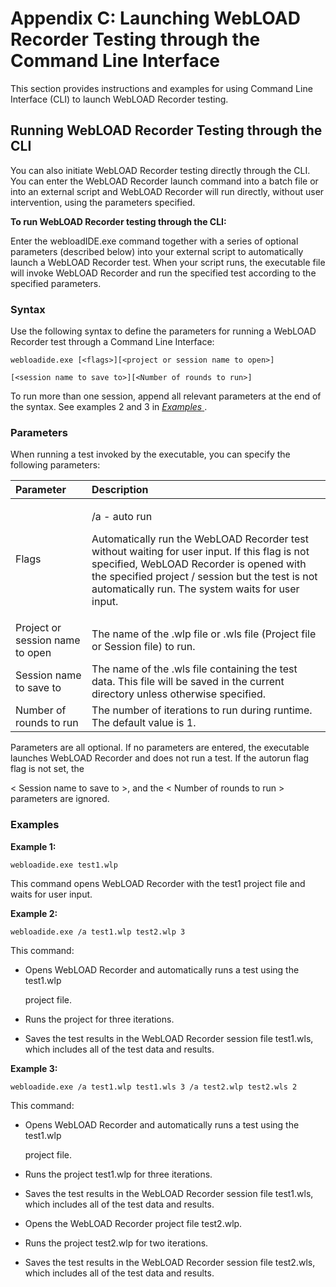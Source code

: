 ﻿# Appendix C: Launching WebLOAD Recorder Testing through the Command Line Interface

This section provides instructions and examples for using Command Line Interface (CLI) to launch WebLOAD Recorder testing.



## Running WebLOAD Recorder Testing through the CLI

You can also initiate WebLOAD Recorder testing directly through the CLI. You can enter the WebLOAD Recorder launch command into a batch file or into an external script and WebLOAD Recorder will run directly, without user intervention, using the parameters specified.

**To run WebLOAD Recorder testing through the CLI:**

Enter the webloadIDE.exe command together with a series of optional parameters (described below) into your external script to automatically launch a WebLOAD Recorder test. When your script runs, the executable file will invoke WebLOAD Recorder and run the specified test according to the specified parameters.

### Syntax

Use the following syntax to define the parameters for running a WebLOAD Recorder test through a Command Line Interface:

```
webloadide.exe [<flags>][<project or session name to open>] 

[<session name to save to>][<Number of rounds to run>]
```

To run more than one session, append all relevant parameters at the end of the syntax. See examples 2 and 3 in [*Examples* ](#examples).




### Parameters
When running a test invoked by the executable, you can specify the following parameters:



|**Parameter**|**Description**|
| :- | :- |
|Flags|<p>/a - auto run</p><p>Automatically run the WebLOAD Recorder test without waiting for user input. If this flag is not specified, WebLOAD Recorder is opened with the specified project / session but the test is not automatically run. The system waits for user input.</p>|
|Project or session name to open|The name of the .wlp file or .wls file (Project file or Session file) to run.|
|Session name to save to|The name of the .wls file containing the test data. This file will be saved in the current directory unless otherwise specified.|
|Number of rounds to run|The number of iterations to run during runtime. The default value is 1.|


Parameters are all optional. If no parameters are entered, the executable launches WebLOAD Recorder and does not run a test. If the autorun flag </a> flag is not set, the

< Session name to save to >, and the < Number of rounds to run > parameters are ignored.

### Examples

**Example 1:**

`webloadide.exe test1.wlp`

This command opens WebLOAD Recorder with the test1 project file and waits for user input.

**Example 2:**

`webloadide.exe /a test1.wlp test2.wlp 3`

This command:

- Opens WebLOAD Recorder and automatically runs a test using the test1.wlp

  project file.

- Runs the project for three iterations.
- Saves the test results in the WebLOAD Recorder session file test1.wls, which includes all of the test data and results.

**Example 3:**

`webloadide.exe /a test1.wlp test1.wls 3 /a test2.wlp test2.wls 2`

This command:

- Opens WebLOAD Recorder and automatically runs a test using the test1.wlp

  project file.

- Runs the project test1.wlp for three iterations.
- Saves the test results in the WebLOAD Recorder session file test1.wls, which includes all of the test data and results.
- Opens the WebLOAD Recorder project file test2.wlp.
- Runs the project test2.wlp for two iterations.
- Saves the test results in the WebLOAD Recorder session file test2.wls, which includes all of the test data and results.




